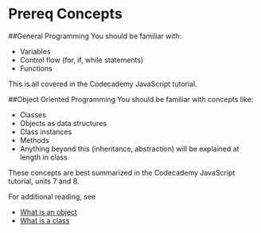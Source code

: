 # Prereq Concepts

##General Programming
You should be familiar with:

* Variables
* Control flow (for, if, while statements)
* Functions

This is all covered in the Codecademy JavaScript tutorial.


##Object Oriented Programming
You should be familiar with concepts like:

* Classes
* Objects as data structures
* Class instances
* Methods
* Anything beyond this (inheritance, abstraction) will be explained at length in class

These concepts are best summarized in the Codecademy JavaScript tutorial, units 7 and 8.

For additional reading, see

* [What is an object](https://docs.oracle.com/javase/tutorial/java/concepts/object.html)
* [What is a class](https://docs.oracle.com/javase/tutorial/java/concepts/class.html)

